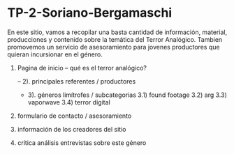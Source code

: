 # TP-2-Soriano-Bergamaschi
En este sitio, vamos a recopilar una basta cantidad de información, material, producciones y contenido sobre la temática del Terror Analógico. Tambien promovemos un servicio de asesoramiento para jovenes productores que quieran incursionar en el género. 

1) Pagina de inicio – qué es el terror analógico?

	– 2). principales referentes / productores
	- 3). géneros limítrofes / subcategorias 
                            3.1) found footage
							3.2) arg
							3.3) vaporwave
							3.4) terror digital
4) formulario de contacto / asesoramiento
5) información de los creadores del sitio
6) crítica análisis entrevistas sobre este género 